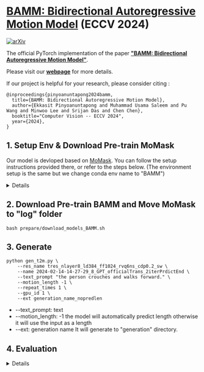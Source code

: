 # [BAMM: Bidirectional Autoregressive Motion Model](https://exitudio.github.io/BAMM-page/)  (ECCV 2024)

[![arXiv](https://img.shields.io/badge/arXiv-<2403.19435>-<COLOR>.svg)](https://arxiv.org/abs/2403.19435)

The official PyTorch implementation of the paper [**"BAMM: Bidirectional Autoregressive Motion Model"**](https://arxiv.org/abs/2403.19435).

Please visit our [**webpage**](https://exitudio.github.io/BAMM-page/) for more details.


If our project is helpful for your research, please consider citing :
``` 
@inproceedings{pinyoanuntapong2024bamm,
  title={BAMM: Bidirectional Autoregressive Motion Model}, 
  author={Ekkasit Pinyoanuntapong and Muhammad Usama Saleem and Pu Wang and Minwoo Lee and Srijan Das and Chen Chen}, 
  booktitle="Computer Vision -- ECCV 2024",
  year={2024},
}
```
## 1. Setup Env & Download Pre-train MoMask
Our model is devloped based on [MoMask](https://github.com/EricGuo5513/momask-codes). You can follow the setup instructions provided there, or refer to the steps below. (The environment setup is the same but we change conda env name to "BAMM")
<details>
  
### 1. Conda Environment
```
conda env create -f environment.yml
conda activate BAMM
pip install git+https://github.com/openai/CLIP.git
```
We test our code on Python 3.7.13 and PyTorch 1.7.1

#### Alternative: Pip Installation
<details>
We provide an alternative pip installation in case you encounter difficulties setting up the conda environment.

```
pip install -r requirements.txt
```
We test this installation on Python 3.10

</details>

### 2. Models and Dependencies

#### Download Pre-trained Models
```
bash prepare/download_models.sh
```

#### Download Evaluation Models and Gloves
For evaluation only.
```
bash prepare/download_evaluator.sh
bash prepare/download_glove.sh
```

#### Troubleshooting
To address the download error related to gdown: "Cannot retrieve the public link of the file. You may need to change the permission to 'Anyone with the link', or have had many accesses". A potential solution is to run `pip install --upgrade --no-cache-dir gdown`, as suggested on https://github.com/wkentaro/gdown/issues/43. This should help resolve the issue.

#### (Optional) Download Manually
Visit [[Google Drive]](https://drive.google.com/drive/folders/1b3GnAbERH8jAoO5mdWgZhyxHB73n23sK?usp=drive_link) to download the models and evaluators mannually.

### 3. Get Data

You have two options here:
* **Skip getting data**, if you just want to generate motions using *own* descriptions.
* **Get full data**, if you want to *re-train* and *evaluate* the model.

**(a). Full data (text + motion)**

**HumanML3D** - Follow the instruction in [HumanML3D](https://github.com/EricGuo5513/HumanML3D.git), then copy the result dataset to our repository:
```
cp -r ../HumanML3D/HumanML3D ./dataset/HumanML3D
```
**KIT**-Download from [HumanML3D](https://github.com/EricGuo5513/HumanML3D.git), then place result in `./dataset/KIT-ML`

#### 

</details>

## 2. Download Pre-train BAMM and Move MoMask to "log" folder
```
bash prepare/download_models_BAMM.sh
```

## 3. Generate

```
python gen_t2m.py \
    --res_name tres_nlayer8_ld384_ff1024_rvq6ns_cdp0.2_sw \
    --name 2024-02-14-14-27-29_8_GPT_officialTrans_2iterPrdictEnd \
    --text_prompt "the person crouches and walks forward." \
    --motion_length -1 \
    --repeat_times 1 \
    --gpu_id 1 \
    --ext generation_name_nopredlen
```
- --text_prompt: text
- --motion_length: -1 the model will automatically predict length otherwise it will use the input as a length
- --ext: generation name
It will generate to "generation" directory.


## 4. Evaluation
<details>



```
python eval_t2m_trans_res.py \
    --res_name tres_nlayer8_ld384_ff1024_rvq6ns_cdp0.2_sw \
    --name 2024-02-14-14-27-29_8_GPT_officialTrans_2iterPrdictEnd \
    --gpu_id 1 \
    --ext LOG_NAME
```
</details>